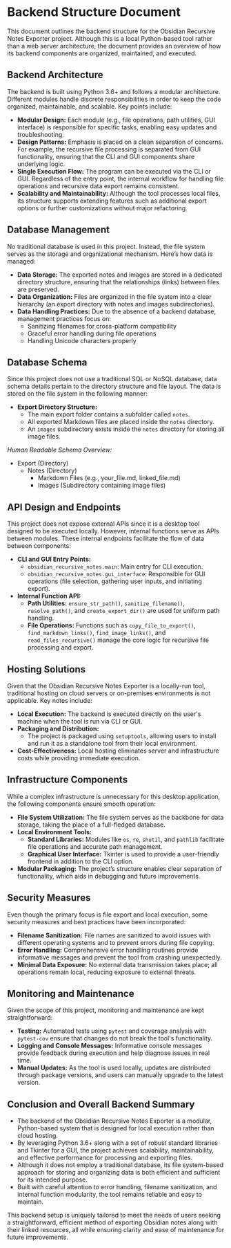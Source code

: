 # Backend Structure Document

This document outlines the backend structure for the Obsidian Recursive Notes Exporter project. Although this is a local Python-based tool rather than a web server architecture, the document provides an overview of how its backend components are organized, maintained, and executed.

## Backend Architecture

The backend is built using Python 3.6+ and follows a modular architecture. Different modules handle discrete responsibilities in order to keep the code organized, maintainable, and scalable. Key points include:

- **Modular Design:** Each module (e.g., file operations, path utilities, GUI interface) is responsible for specific tasks, enabling easy updates and troubleshooting.
- **Design Patterns:** Emphasis is placed on a clean separation of concerns. For example, the recursive file processing is separated from GUI functionality, ensuring that the CLI and GUI components share underlying logic.
- **Single Execution Flow:** The program can be executed via the CLI or GUI. Regardless of the entry point, the internal workflow for handling file operations and recursive data export remains consistent.
- **Scalability and Maintainability:** Although the tool processes local files, its structure supports extending features such as additional export options or further customizations without major refactoring.

## Database Management

No traditional database is used in this project. Instead, the file system serves as the storage and organizational mechanism. Here’s how data is managed:

- **Data Storage:** The exported notes and images are stored in a dedicated directory structure, ensuring that the relationships (links) between files are preserved.
- **Data Organization:** Files are organized in the file system into a clear hierarchy (an export directory with notes and images subdirectories).
- **Data Handling Practices:** Due to the absence of a backend database, management practices focus on:
  - Sanitizing filenames for cross-platform compatibility
  - Graceful error handling during file operations
  - Handling Unicode characters properly

## Database Schema

Since this project does not use a traditional SQL or NoSQL database, data schema details pertain to the directory structure and file layout. The data is stored on the file system in the following manner:

- **Export Directory Structure:**
  - The main export folder contains a subfolder called `notes`.
  - All exported Markdown files are placed inside the `notes` directory.
  - An `images` subdirectory exists inside the `notes` directory for storing all image files.

*Human Readable Schema Overview:*

- Export (Directory)
  - Notes (Directory)
    - Markdown Files (e.g., your_file.md, linked_file.md)
    - Images (Subdirectory containing image files)

## API Design and Endpoints

This project does not expose external APIs since it is a desktop tool designed to be executed locally. However, internal functions serve as APIs between modules. These internal endpoints facilitate the flow of data between components:

- **CLI and GUI Entry Points:**
  - `obsidian_recursive_notes.main`: Main entry for CLI execution.
  - `obsidian_recursive_notes.gui_interface`: Responsible for GUI operations (file selection, gathering user inputs, and initiating export).
- **Internal Function API:**
  - **Path Utilities:** `ensure_str_path()`, `sanitize_filename()`, `resolve_path()`, and `create_export_dir()` are used for uniform path handling.
  - **File Operations:** Functions such as `copy_file_to_export()`, `find_markdown_links()`, `find_image_links()`, and `read_files_recursive()` manage the core logic for recursive file processing and export.

## Hosting Solutions

Given that the Obsidian Recursive Notes Exporter is a locally-run tool, traditional hosting on cloud servers or on-premises environments is not applicable. Key notes include:

- **Local Execution:** The backend is executed directly on the user's machine when the tool is run via CLI or GUI.
- **Packaging and Distribution:**
  - The project is packaged using `setuptools`, allowing users to install and run it as a standalone tool from their local environment.
- **Cost-Effectiveness:** Local hosting eliminates server and infrastructure costs while providing immediate execution.

## Infrastructure Components

While a complex infrastructure is unnecessary for this desktop application, the following components ensure smooth operation:

- **File System Utilization:** The file system serves as the backbone for data storage, taking the place of a full-fledged database.
- **Local Environment Tools:**
  - **Standard Libraries:** Modules like `os`, `re`, `shutil`, and `pathlib` facilitate file operations and accurate path management.
  - **Graphical User Interface:** Tkinter is used to provide a user-friendly frontend in addition to the CLI option.
- **Modular Packaging:** The project’s structure enables clear separation of functionality, which aids in debugging and future improvements.

## Security Measures

Even though the primary focus is file export and local execution, some security measures and best practices have been incorporated:

- **Filename Sanitization:** File names are sanitized to avoid issues with different operating systems and to prevent errors during file copying.
- **Error Handling:** Comprehensive error handling routines provide informative messages and prevent the tool from crashing unexpectedly.
- **Minimal Data Exposure:** No external data transmission takes place; all operations remain local, reducing exposure to external threats.

## Monitoring and Maintenance

Given the scope of this project, monitoring and maintenance are kept straightforward:

- **Testing:** Automated tests using `pytest` and coverage analysis with `pytest-cov` ensure that changes do not break the tool's functionality.
- **Logging and Console Messages:** Informative console messages provide feedback during execution and help diagnose issues in real time.
- **Manual Updates:** As the tool is used locally, updates are distributed through package versions, and users can manually upgrade to the latest version.

## Conclusion and Overall Backend Summary

- The backend of the Obsidian Recursive Notes Exporter is a modular, Python-based system that is designed for local execution rather than cloud hosting.
- By leveraging Python 3.6+ along with a set of robust standard libraries and Tkinter for a GUI, the project achieves scalability, maintainability, and effective performance for processing and exporting files.
- Although it does not employ a traditional database, its file system-based approach for storing and organizing data is both efficient and sufficient for its intended purpose.
- Built with careful attention to error handling, filename sanitization, and internal function modularity, the tool remains reliable and easy to maintain.

This backend setup is uniquely tailored to meet the needs of users seeking a straightforward, efficient method of exporting Obsidian notes along with their linked resources, all while ensuring clarity and ease of maintenance for future improvements.